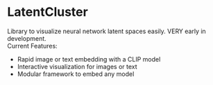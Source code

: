 # LatentCluster
Library to visualize neural network latent spaces easily. VERY early in development.   
Current Features:  
- Rapid image or text embedding with a CLIP model
- Interactive visualization for images or text 
- Modular framework to embed any model
